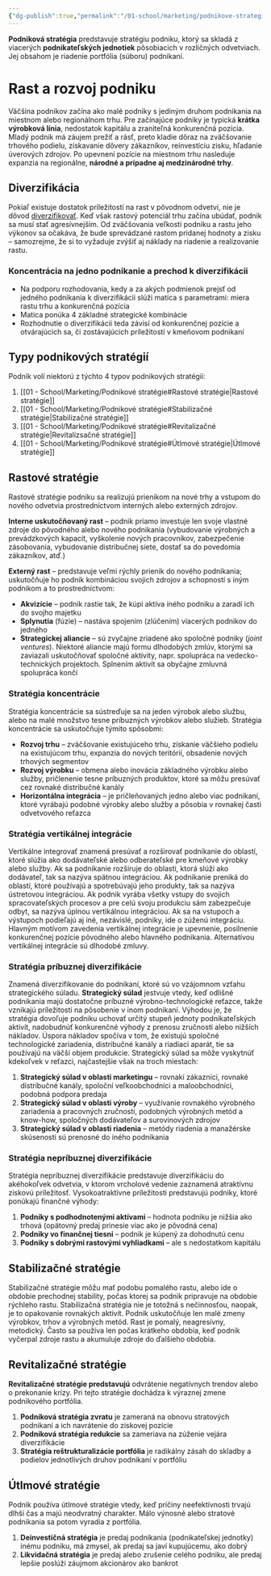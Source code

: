 ```yaml
---
{"dg-publish":true,"permalink":"/01-school/marketing/podnikove-strategie/","tags":["year1","winterSemester","uniMRK"]}
---
```


**Podniková stratégia** predstavuje stratégiu podniku, ktorý sa skladá z viacerých **podnikateľských jednotiek** pôsobiacich v rozličných odvetviach. Jej obsahom je riadenie portfólia (súboru) podnikaní.

# Rast a rozvoj podniku
Väčšina podnikov začína ako malé podniky s jediným druhom podnikania na miestnom alebo regionálnom trhu. Pre začínajúce podniky je typická **krátka výrobková línia**, nedostatok kapitálu a zraniteľná konkurenčná pozícia. Mladý podnik má záujem prežiť a rásť, preto kladie dôraz na zväčšovanie trhového podielu, získavanie dôvery zákazníkov, reinvestíciu zisku, hľadanie úverových zdrojov. Po upevnení pozície na miestnom trhu nasleduje expanzia na regionálne, **národné a prípadne aj medzinárodné trhy**.

## Diverzifikácia
Pokiaľ existuje dostatok príležitostí na rast v pôvodnom odvetví, nie je dôvod [diverzifikovať](https://www.euroekonom.sk/podnikatelske-riziko-a-postoje-podnikatela-k-riziku/). Keď však rastový potenciál trhu začína ubúdať, podnik sa musí stať agresívnejším. Od zväčšovania veľkosti podniku a rastu jeho výkonov sa očakáva, že bude sprevádzané rastom pridanej hodnoty a zisku – samozrejme, že si to vyžaduje zvýšiť aj náklady na riadenie a realizovanie rastu.

### Koncentrácia na jedno podnikanie a prechod k diverzifikácii
- Na podporu rozhodovania, kedy a za akých podmienok prejsť od jedného podnikania k diverzifikácii slúži matica s parametrami: miera rastu trhu a konkurenčná pozícia
- Matica ponúka 4 základné strategické kombinácie
- Rozhodnutie o diverzifikácii teda závisí od konkurenčnej pozície a otvárajúcich sa, či zostávajúcich príležitostí v kmeňovom podnikaní

## Typy podnikových stratégií
Podnik volí niektorú z týchto 4 typov podnikových stratégií:

1. [[01 - School/Marketing/Podnikové stratégie#Rastové stratégie\|Rastové stratégie]]
2. [[01 - School/Marketing/Podnikové stratégie#Stabilizačné stratégie\|Stabilizačné stratégie]]
3. [[01 - School/Marketing/Podnikové stratégie#Revitalizačné stratégie\|Revitalizsačné stratégie]]
4. [[01 - School/Marketing/Podnikové stratégie#Útlmové stratégie\|Útlmové stratégie]]

## Rastové stratégie
Rastové stratégie podniku sa realizujú prienikom na nové trhy a vstupom do nového odvetvia prostredníctvom interných alebo externých zdrojov.

**Interne uskutočňovaný rast** – podnik priamo investuje len svoje vlastné zdroje do pôvodného alebo nového podnikania (vybudovanie výrobných a prevádzkových kapacít, vyškolenie nových pracovníkov, zabezpečenie zásobovania, vybudovanie distribučnej siete, dostať sa do povedomia zákazníkov, atď.)

**Externý rast** – predstavuje veľmi rýchly prienik do nového podnikania; uskutočňuje ho podnik kombináciou svojich zdrojov a schopností s iným podnikom a to prostredníctvom:

- **Akvizície** – podnik rastie tak, že kúpi aktíva iného podniku a zaradí ich do svojho majetku
- **Splynutia** (fúzie) – nastáva spojením (zlúčením) viacerých podnikov do jedného
- **Strategickej aliancie** – sú zvyčajne zriadené ako spoločné podniky (*joint ventures*). Niektoré aliancie majú formu dlhodobých zmlúv, ktorými sa zaviazali uskutočňovať spoločné aktivity, napr. spolupráca na vedecko-technických projektoch. Splnením aktivít sa obyčajne zmluvná spolupráca končí

### Stratégia koncentrácie
Stratégia koncentrácie sa sústreďuje sa na jeden výrobok alebo službu, alebo na malé množstvo tesne príbuzných výrobkov alebo služieb. Stratégia koncentrácie sa uskutočňuje týmito spôsobmi:

- **Rozvoj trhu** – zväčšovanie existujúceho trhu, získanie väčšieho podielu na existujúcom trhu, expanzia do nových teritórií, obsadenie nových trhových segmentov
- **Rozvoj výrobku** – obmena alebo inovácia základného výrobku alebo služby, pričlenenie tesne príbuzných produktov, ktoré sa môžu presúvať cez rovnaké distribučné kanály
- **Horizontálna integrácia** – je pričleňovaných jedno alebo viac podnikaní, ktoré vyrábajú podobné výrobky alebo služby a pôsobia v rovnakej časti odvetvového reťazca

### Stratégia vertikálnej integrácie
Vertikálne integrovať znamená presúvať a rozširovať podnikanie do oblastí, ktoré slúžia ako dodávateľské alebo odberateľské pre kmeňové výrobky alebo služby. Ak sa podnikanie rozširuje do oblasti, ktorá slúži ako dodávateľ, tak sa nazýva spätnou integráciou. Ak podnikanie preniká do oblastí, ktoré používajú a spotrebúvajú jeho produkty, tak sa nazýva ústretovou integráciou. Ak podnik vyrába všetky vstupy do svojich spracovateľských procesov a pre celú svoju produkciu sám zabezpečuje odbyt, sa nazýva úplnou vertikálnou integráciou. Ak sa na vstupoch a výstupoch podieľajú aj iné, nezávislé, podniky, ide o zúženú integráciu. Hlavným motívom zavedenia vertikálnej integrácie je upevnenie, posilnenie konkurenčnej pozície pôvodného alebo hlavného podnikania. Alternatívou vertikálnej integrácie sú dlhodobé zmluvy.

### Stratégia príbuznej diverzifikácie
Znamená diverzifikovanie do podnikaní, ktoré sú vo vzájomnom vzťahu strategického súladu. **Strategický súlad** jestvuje vtedy, keď odlišné podnikania majú dostatočne príbuzné výrobno-technologické reťazce, takže vznikajú príležitosti na pôsobenie v inom podnikaní. Výhodou je, že stratégia dovoľuje podniku uchovať určitý stupeň jednoty podnikateľských aktivít, nadobudnúť konkurenčné výhody z prenosu zručností alebo nižších nákladov. Úspora nákladov spočíva v tom, že existujú spoločné technologické zariadenia, distribučné kanály a riadiaci aparát, tie sa používajú na väčší objem produkcie. Strategický súlad sa môže vyskytnúť kdekoľvek v reťazci, najčastejšie však na troch miestach:

1. **Strategický súlad v oblasti marketingu** – rovnakí zákazníci, rovnaké distribučné kanály, spoloční veľkoobchodníci a maloobchodníci, podobná podpora predaja
2. **Strategický súlad v oblasti výroby** – využívanie rovnakého výrobného zariadenia a pracovných zručností, podobných výrobných metód a know-how, spoločných dodávateľov a surovinových zdrojov
3. **Strategický súlad v oblasti riadenia** – metódy riadenia a manažérske skúsenosti sú prenosné do iného podnikania

### Stratégia nepríbuznej diverzifikácie
Stratégia nepríbuznej diverzifikácie predstavuje diverzifikáciu do akéhokoľvek odvetvia, v ktorom vrcholové vedenie zaznamená atraktívnu ziskovú príležitosť. Vysokoatraktívne príležitosti predstavujú podniky, ktoré ponúkajú finančné výhody:

1. **Podniky s podhodnotenými aktívami** – hodnota podniku je nižšia ako trhová (opätovný predaj prinesie viac ako je pôvodná cena)
2. **Podniky vo finančnej tiesni** – podnik je kúpený za dohodnutú cenu
3. **Podniky s dobrými rastovými vyhliadkami** – ale s nedostatkom kapitálu

## Stabilizačné stratégie
Stabilizačné stratégie môžu mať podobu pomalého rastu, alebo ide o obdobie prechodnej stability, počas ktorej sa podnik pripravuje na obdobie rýchleho rastu. Stabilizačná stratégia nie je totožná s nečinnosťou, naopak, je to opakovanie rovnakých aktivít. Podnik uskutočňuje len malé zmeny výrobkov, trhov a výrobných metód. Rast je pomalý, neagresívny, metodický. Často sa používa len počas krátkeho obdobia, keď podnik vyčerpal zdroje rastu a akumuluje zdroje do ďalšieho obdobia.

## Revitalizačné stratégie
**Revitalizačné stratégie predstavujú** odvrátenie negatívnych trendov alebo o prekonanie krízy. Pri tejto stratégie dochádza k výraznej zmene podnikového portfólia.

1. **Podniková stratégia zvratu** je zameraná na obnovu stratových podnikaní a ich navrátenie do ziskovej pozície
2. **Podniková stratégia redukcie** sa zameriava na zúženie vejára diverzifikácie
3. **Stratégia reštrukturalizácie portfólia** je radikálny zásah do skladby a podielov jednotlivých druhov podnikaní v portfóliu

## Útlmové stratégie
Podnik používa útlmové stratégie vtedy, keď príčiny neefektívnosti trvajú dlhší čas a majú neodvratný charakter. Málo výnosné alebo stratové podnikania sa potom vyradia z portfólia.

1. **Deinvestičná stratégia** je predaj podnikania (podnikateľskej jednotky) inému podniku, má zmysel, ak predaj sa javí kupujúcemu, ako dobrý
2. **Likvidačná stratégia** je predaj alebo zrušenie celého podniku, ale predaj lepšie poslúži záujmom akcionárov ako bankrot